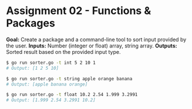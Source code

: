 # Assignment 02 - Functions & Packages

**Goal:** Create a package and a command-line tool to sort input provided by the user.
**Inputs:** Number (integer or float) array, string array.
**Outputs:** Sorted result based on the provided input type.

```bash
$ go run sorter.go -t int 5 2 10 1
# Output: [1 2 5 10]

$ go run sorter.go -t string apple orange banana
# Output: [apple banana orange]

$ go run sorter.go -t float 10.2 2.54 1.999 3.2991
# Output: [1.999 2.54 3.2991 10.2]
```